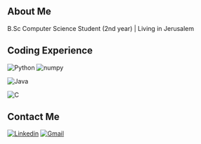 ## About Me
B.Sc Computer Science Student (2nd year) | Living in Jerusalem

## Coding Experience
![Python](https://img.shields.io/badge/-Python-3776AB?style=flat&logo=Python&labelColor=black)  ![numpy](https://img.shields.io/badge/-NumPy-013243?style=flat&logo=NumPy&labelColor=black) 

![Java](https://img.shields.io/badge/-java-007396?style=flat&logo=java&labelColor=black) 

![C](https://img.shields.io/badge/-C,_C++-A8B9CC?style=flat&logo=c&labelColor=black&) 

## Contact Me
[![Linkedin](https://img.shields.io/badge/-LinkedIn-blue?style=flat&logo=Linkedin&logoColor=white)](https://www.linkedin.com/in/oren-kovartovsky-7805231b5/)
[![Gmail](https://img.shields.io/badge/-Gmail-c14438?style=flat&logo=Gmail&logoColor=white)](mailto:orenkovartovsky@gmail.com)
